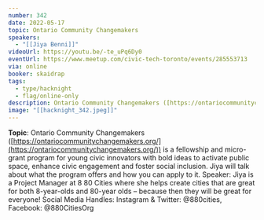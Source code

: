 ```yaml
---
number: 342
date: 2022-05-17
topic: Ontario Community Changemakers
speakers:
  - "[[Jiya Benni]]"
videoUrl: https://youtu.be/-te_uPq6Dy0
eventUrl: https://www.meetup.com/civic-tech-toronto/events/285553713
via: online
booker: skaidrap
tags:
  - type/hacknight
  - flag/online-only
description: Ontario Community Changemakers ([https://ontariocommunitychangemakers.org/](https://ontariocommunitychangemakers.org/)) is a fellowship and micro-grant program for young civic innovators with bold ideas to activate public space, enhance civic engagement and foster social inclusion. Jiya will talk about what the program offers and how you can apply to it.
image: "[[hacknight_342.jpeg]]"
---
```


**Topic**:
Ontario Community Changemakers ([https://ontariocommunitychangemakers.org/](https://ontariocommunitychangemakers.org/)) is a fellowship and micro-grant program for young civic innovators with bold ideas to activate public space, enhance civic engagement and foster social inclusion. Jiya will talk about what the program offers and how you can apply to it.
Speaker: 
Jiya is a Project Manager at 8 80 Cities where she helps create cities that are great for both 8-year-olds and 80-year olds – because then they will be great for everyone!
Social Media Handles:
Instagram & Twitter: @880cities, Facebook: @880CitiesOrg
